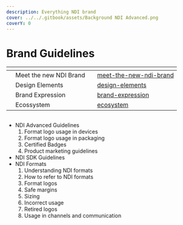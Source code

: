 ```yaml
---
description: Everything NDI brand
cover: ../../.gitbook/assets/Background NDI Advanced.png
coverY: 0
---
```


# Brand Guidelines



<table data-view="cards"><thead><tr><th></th><th></th><th></th><th data-hidden data-card-target data-type="content-ref"></th></tr></thead><tbody><tr><td></td><td>Meet the new NDI Brand</td><td></td><td><a href="meet-the-new-ndi-brand/">meet-the-new-ndi-brand</a></td></tr><tr><td></td><td>Design Elements</td><td></td><td><a href="design-elements/">design-elements</a></td></tr><tr><td></td><td>Brand Expression</td><td></td><td><a href="brand-expression/">brand-expression</a></td></tr><tr><td></td><td>Ecossystem</td><td></td><td><a href="ecosystem/">ecosystem</a></td></tr></tbody></table>

<img alt="" class="gitbook-drawing">

* NDI Advanced Guidelines
  1. Format logo usage in devices
  2. Format logo usage in packaging
  3. Certified Badges
  4. Product marketing guidelines
* NDI SDK Guidelines
* NDI Formats
  1. Understanding NDI formats
  2. How to refer to NDI formats
  3. Format logos
  4. Safe margins
  5. Sizing
  6. Incorrect usage
  7. Retired logos
  8. Usage in channels and communication
